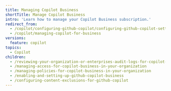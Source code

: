 ```yaml
---
title: Managing Copilot Business
shortTitle: Manage Copilot Business
intro: 'Learn how to manage your Copilot Business subscription.'
redirect_from:
  - /copilot/configuring-github-copilot/configuring-github-copilot-settings-in-your-organization
  - /copilot/managing-copilot-for-business
versions:
  feature: copilot
topics:
  - Copilot
children:
  - /reviewing-your-organization-or-enterprises-audit-logs-for-copilot-business
  - /managing-access-for-copilot-business-in-your-organization
  - /managing-policies-for-copilot-business-in-your-organization
  - /enabling-and-setting-up-github-copilot-business
  - /configuring-content-exclusions-for-github-copilot
---
```


